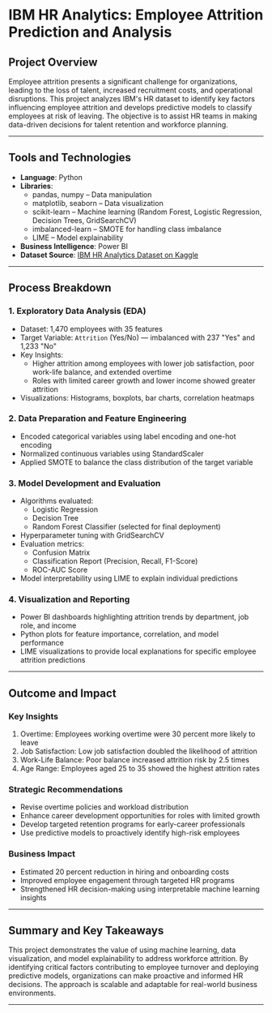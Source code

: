 # IBM HR Analytics: Employee Attrition Prediction and Analysis

## Project Overview

Employee attrition presents a significant challenge for organizations, leading to the loss of talent, increased recruitment costs, and operational disruptions. This project analyzes IBM's HR dataset to identify key factors influencing employee attrition and develops predictive models to classify employees at risk of leaving. The objective is to assist HR teams in making data-driven decisions for talent retention and workforce planning.

---

## Tools and Technologies

- **Language**: Python  
- **Libraries**:  
  - pandas, numpy – Data manipulation  
  - matplotlib, seaborn – Data visualization  
  - scikit-learn – Machine learning (Random Forest, Logistic Regression, Decision Trees, GridSearchCV)  
  - imbalanced-learn – SMOTE for handling class imbalance  
  - LIME – Model explainability  
- **Business Intelligence**: Power BI  
- **Dataset Source**: [IBM HR Analytics Dataset on Kaggle](https://www.kaggle.com/datasets/pavansubhasht/ibm-hr-analytics-attrition-dataset)

---

## Process Breakdown

### 1. Exploratory Data Analysis (EDA)

- Dataset: 1,470 employees with 35 features  
- Target Variable: `Attrition` (Yes/No) — imbalanced with 237 "Yes" and 1,233 "No"  
- Key Insights:  
  - Higher attrition among employees with lower job satisfaction, poor work-life balance, and extended overtime  
  - Roles with limited career growth and lower income showed greater attrition  
- Visualizations: Histograms, boxplots, bar charts, correlation heatmaps

### 2. Data Preparation and Feature Engineering

- Encoded categorical variables using label encoding and one-hot encoding  
- Normalized continuous variables using StandardScaler  
- Applied SMOTE to balance the class distribution of the target variable  

### 3. Model Development and Evaluation

- Algorithms evaluated:  
  - Logistic Regression  
  - Decision Tree  
  - Random Forest Classifier (selected for final deployment)  
- Hyperparameter tuning with GridSearchCV  
- Evaluation metrics:  
  - Confusion Matrix  
  - Classification Report (Precision, Recall, F1-Score)  
  - ROC-AUC Score  
- Model interpretability using LIME to explain individual predictions  

### 4. Visualization and Reporting

- Power BI dashboards highlighting attrition trends by department, job role, and income  
- Python plots for feature importance, correlation, and model performance  
- LIME visualizations to provide local explanations for specific employee attrition predictions  

---

## Outcome and Impact

### Key Insights

1. Overtime: Employees working overtime were 30 percent more likely to leave  
2. Job Satisfaction: Low job satisfaction doubled the likelihood of attrition  
3. Work-Life Balance: Poor balance increased attrition risk by 2.5 times  
4. Age Range: Employees aged 25 to 35 showed the highest attrition rates  

### Strategic Recommendations

- Revise overtime policies and workload distribution  
- Enhance career development opportunities for roles with limited growth  
- Develop targeted retention programs for early-career professionals  
- Use predictive models to proactively identify high-risk employees  

### Business Impact

- Estimated 20 percent reduction in hiring and onboarding costs  
- Improved employee engagement through targeted HR programs  
- Strengthened HR decision-making using interpretable machine learning insights  

---

## Summary and Key Takeaways

This project demonstrates the value of using machine learning, data visualization, and model explainability to address workforce attrition. By identifying critical factors contributing to employee turnover and deploying predictive models, organizations can make proactive and informed HR decisions. The approach is scalable and adaptable for real-world business environments.

---

